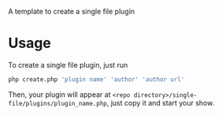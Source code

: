 A template to create a single file plugin
# Usage
To create a single file plugin, just run
```bash
php create.php 'plugin name' 'author' 'author url'
```
Then, your plugin will appear at `<repo directory>/single-file/plugins/plugin_name.php`, just copy it and start your show.